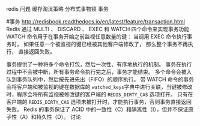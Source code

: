 redis 问题
    缓存淘汰策略
    分布式事物锁
    事务

#事务
    http://redisbook.readthedocs.io/en/latest/feature/transaction.html
Redis 通过 MULTI 、 DISCARD 、 EXEC 和 WATCH 四个命令来实现事务功能
WATCH 命令用于在事务开始之前监视任意数量的键： 当调用 EXEC 命令执行事务时， 如果任意一个被监视的键已经被其他客户端修改了， 那么整个事务不再执行， 直接返回失败。

事务提供了一种将多个命令打包，然后一次性、有序地执行的机制。
事务在执行过程中不会被中断，所有事务命令执行完之后，事务才能结束。
多个命令会被入队到事务队列中，然后按先进先出（FIFO）的顺序执行。
带 WATCH 命令的事务会将客户端和被监视的键在数据库的 `watched_keys`字典中进行关联，当键被修改时，程序会将所有监视被修改键的客户端的 `REDIS_DIRTY_CAS` 选项打开。
只有在客户端的 `REDIS_DIRTY_CAS` 选项未被打开时，才能执行事务，否则事务直接返回失败。
Redis 的事务保证了 ACID 中的一致性（C）和隔离性（I），但并不保证原子性（A）和持久性（D）。
讨论 